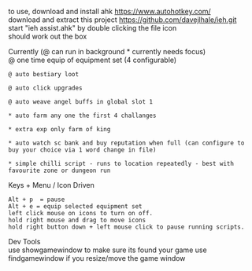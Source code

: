 
to use, download and install ahk https://www.autohotkey.com/	
download and extract this project  https://github.com/davejlhale/ieh.git	
start "ieh assist.ahk" by double clicking the file icon		
should work out the box 		

Currently 
(@ can run in background * currently needs focus)		
	@ one time equip of equipment set (4 configurable)
	
	@ auto bestiary loot	
	
	@ auto click upgrades	
	
	@ auto weave angel buffs in global slot 1	
	
	* auto farm any one the first 4 challanges 	
	
	* extra exp only farm of king	
	
	* auto watch sc bank and buy reputation when full (can configure to buy your choice via 1 word change in file)		
	
	* simple chilli script - runs to location repeatedly - best with favourite zone or dungeon run 
	


Keys + Menu / Icon Driven	

	Alt + p  = pause	
	Alt + e = equip selected equipment set		
	left click mouse on icons to turn on off.	
	hold right mouse and drag to move icons	
	hold right button down + left mouse click to pause running scripts.	


Dev Tools		
	use showgamewindow to make sure its found your game	
	use findgamewindow if you resize/move the game window	


